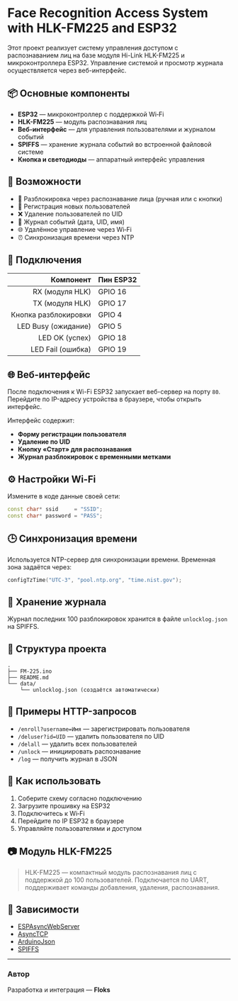 # Face Recognition Access System with HLK-FM225 and ESP32

Этот проект реализует систему управления доступом с распознаванием лиц на базе модуля Hi-Link HLK-FM225 и микроконтроллера ESP32. Управление системой и просмотр журнала осуществляется через веб-интерфейс.

## 📦 Основные компоненты

- **ESP32** — микроконтроллер с поддержкой Wi‑Fi
- **HLK-FM225** — модуль распознавания лиц
- **Веб-интерфейс** — для управления пользователями и журналом событий
- **SPIFFS** — хранение журнала событий во встроенной файловой системе
- **Кнопка и светодиоды** — аппаратный интерфейс управления

## 🧠 Возможности

- 🚪 Разблокировка через распознавание лица (ручная или с кнопки)
- 👤 Регистрация новых пользователей
- ❌ Удаление пользователей по UID
- 📜 Журнал событий (дата, UID, имя)
- 🌐 Удалённое управление через Wi‑Fi
- ⏰ Синхронизация времени через NTP

## 🔌 Подключения

| Компонент | Пин ESP32 |
|----------:|:----------|
| RX (модуля HLK) | GPIO 16 |
| TX (модуля HLK) | GPIO 17 |
| Кнопка разблокировки | GPIO 4 |
| LED Busy (ожидание) | GPIO 5 |
| LED OK (успех) | GPIO 18 |
| LED Fail (ошибка) | GPIO 19 |

## 🌐 Веб-интерфейс

После подключения к Wi-Fi ESP32 запускает веб-сервер на порту `80`. Перейдите по IP-адресу устройства в браузере, чтобы открыть интерфейс.

Интерфейс содержит:

- **Форму регистрации пользователя**
- **Удаление по UID**
- **Кнопку «Старт» для распознавания**
- **Журнал разблокировок с временными метками**

## ⚙️ Настройки Wi‑Fi

Измените в коде данные своей сети:

```cpp
const char* ssid     = "SSID";
const char* password = "PASS";
```

## 🕒 Синхронизация времени

Используется NTP-сервер для синхронизации времени. Временная зона задаётся через:

```cpp
configTzTime("UTC-3", "pool.ntp.org", "time.nist.gov");
```

## 💾 Хранение журнала

Журнал последних 100 разблокировок хранится в файле `unlocklog.json` на SPIFFS.

## 📁 Структура проекта

```
.
├── FM-225.ino
├── README.md
└── data/
    └── unlocklog.json (создаётся автоматически)
```

## 🧪 Примеры HTTP-запросов

- `/enroll?username=Имя` — зарегистрировать пользователя
- `/deluser?id=UID` — удалить пользователя по UID
- `/delall` — удалить всех пользователей
- `/unlock` — инициировать распознавание
- `/log` — получить журнал в JSON

## 🚀 Как использовать

1. Соберите схему согласно подключению
2. Загрузите прошивку на ESP32
3. Подключитесь к Wi‑Fi
4. Перейдите по IP ESP32 в браузере
5. Управляйте пользователями и доступом

## 📷 Модуль HLK-FM225

> HLK-FM225 — компактный модуль распознавания лиц с поддержкой до 100 пользователей. Подключается по UART, поддерживает команды добавления, удаления, распознавания.

## 📌 Зависимости

- [ESPAsyncWebServer](https://github.com/me-no-dev/ESPAsyncWebServer)
- [AsyncTCP](https://github.com/me-no-dev/AsyncTCP)
- [ArduinoJson](https://github.com/bblanchon/ArduinoJson)
- [SPIFFS](https://docs.espressif.com/projects/esp-idf/en/latest/esp32/api-reference/storage/spiffs.html)



---

### Автор

Разработка и интеграция — **Floks**
